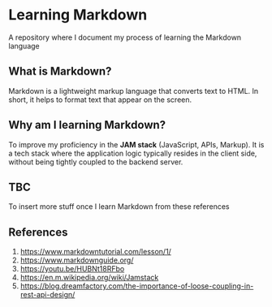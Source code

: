 # Learning Markdown
A repository where I document my process of learning the Markdown language

## What is Markdown?
Markdown is a lightweight markup language that converts text to HTML. In short, it helps to format text that appear on the screen.

## Why am I learning Markdown?
To improve  my proficiency in the **JAM stack** (JavaScript, APIs, Markup). It is a tech stack where the application logic typically resides in the client side, without being tightly coupled to the backend server.

## TBC
To insert more stuff once I learn Markdown from these references

## References
1. https://www.markdowntutorial.com/lesson/1/ 
2. https://www.markdownguide.org/
3. https://youtu.be/HUBNt18RFbo
4. https://en.m.wikipedia.org/wiki/Jamstack
5. https://blog.dreamfactory.com/the-importance-of-loose-coupling-in-rest-api-design/
